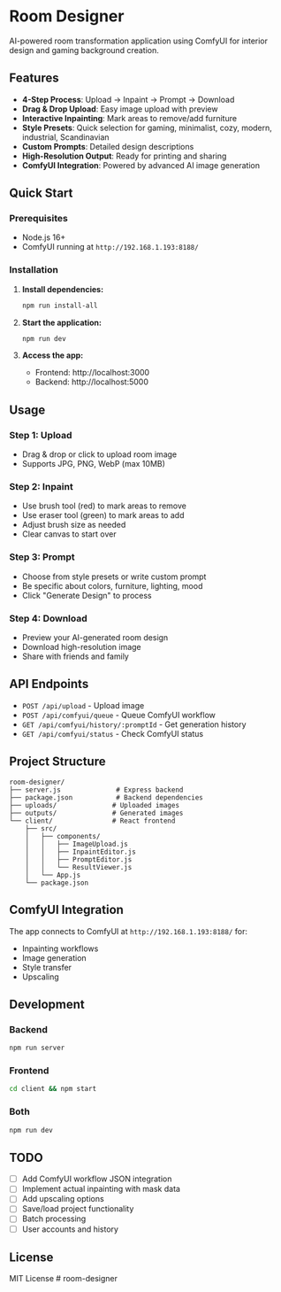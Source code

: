 # Room Designer

AI-powered room transformation application using ComfyUI for interior design and gaming background creation.

## Features

- **4-Step Process**: Upload → Inpaint → Prompt → Download
- **Drag & Drop Upload**: Easy image upload with preview
- **Interactive Inpainting**: Mark areas to remove/add furniture
- **Style Presets**: Quick selection for gaming, minimalist, cozy, modern, industrial, Scandinavian
- **Custom Prompts**: Detailed design descriptions
- **High-Resolution Output**: Ready for printing and sharing
- **ComfyUI Integration**: Powered by advanced AI image generation

## Quick Start

### Prerequisites
- Node.js 16+ 
- ComfyUI running at `http://192.168.1.193:8188/`

### Installation

1. **Install dependencies:**
   ```bash
   npm run install-all
   ```

2. **Start the application:**
   ```bash
   npm run dev
   ```

3. **Access the app:**
   - Frontend: http://localhost:3000
   - Backend: http://localhost:5000

## Usage

### Step 1: Upload
- Drag & drop or click to upload room image
- Supports JPG, PNG, WebP (max 10MB)

### Step 2: Inpaint
- Use brush tool (red) to mark areas to remove
- Use eraser tool (green) to mark areas to add
- Adjust brush size as needed
- Clear canvas to start over

### Step 3: Prompt
- Choose from style presets or write custom prompt
- Be specific about colors, furniture, lighting, mood
- Click "Generate Design" to process

### Step 4: Download
- Preview your AI-generated room design
- Download high-resolution image
- Share with friends and family

## API Endpoints

- `POST /api/upload` - Upload image
- `POST /api/comfyui/queue` - Queue ComfyUI workflow
- `GET /api/comfyui/history/:promptId` - Get generation history
- `GET /api/comfyui/status` - Check ComfyUI status

## Project Structure

```
room-designer/
├── server.js              # Express backend
├── package.json           # Backend dependencies
├── uploads/              # Uploaded images
├── outputs/              # Generated images
└── client/               # React frontend
    ├── src/
    │   ├── components/
    │   │   ├── ImageUpload.js
    │   │   ├── InpaintEditor.js
    │   │   ├── PromptEditor.js
    │   │   └── ResultViewer.js
    │   └── App.js
    └── package.json
```

## ComfyUI Integration

The app connects to ComfyUI at `http://192.168.1.193:8188/` for:
- Inpainting workflows
- Image generation
- Style transfer
- Upscaling

## Development

### Backend
```bash
npm run server
```

### Frontend
```bash
cd client && npm start
```

### Both
```bash
npm run dev
```

## TODO

- [ ] Add ComfyUI workflow JSON integration
- [ ] Implement actual inpainting with mask data
- [ ] Add upscaling options
- [ ] Save/load project functionality
- [ ] Batch processing
- [ ] User accounts and history

## License

MIT License # room-designer
